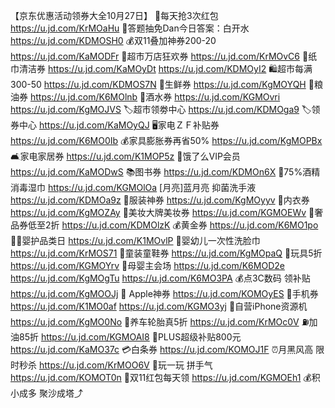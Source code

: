 【京东优惠活动领券大全10月27日】
🧧每天抢3次红包
https://u.jd.com/KrMOaHu
💯答题抽免Dan今日答案：白开水
https://u.jd.com/KDMOSH0 
💰双11叠加神券200-20
https://u.jd.com/KaMODFr
🛒超市万店狂欢券
https://u.jd.com/KrMOvC6
🧻纸巾清洁券
https://u.jd.com/KaMOyDt
https://u.jd.com/KDMOyI2
🛍超市每满300-50
https://u.jd.com/KDMOS7N
🥩生鲜券
https://u.jd.com/KgMOYQH
🍚粮油券
https://u.jd.com/K6MOlnb 
🍺酒水券
https://u.jd.com/KGMOvri
https://u.jd.com/KgMOJVS
🏷超市领劵中心
https://u.jd.com/KDMOga9
🏷领券中心
https://u.jd.com/KaMOyQJ
🖥家电ＺＦ补贴券
https://u.jd.com/K6MO0Ib
💰家具膨胀券再省50%
https://u.jd.com/KgMOPBx
🛋家电家居券
https://u.jd.com/K1MOP5z
🛵饿了么VIP会员
https://u.jd.com/KaMODwS
📚图书券
https://u.jd.com/KDMOn6X
🚽75%酒精消毒湿巾
https://u.jd.com/KGMOlOa
[月亮]蓝月亮 抑菌洗手液
https://u.jd.com/KDMOa9z
🧥服装神券
https://u.jd.com/KgMOyyv
👙内衣券
https://u.jd.com/KgMOZAy
💄美妆大牌美妆券
https://u.jd.com/KGMOEWv
👜奢品券低至2折
https://u.jd.com/KDMOlzK
💰黄金券
https://u.jd.com/K6MO1po
👶🏻婴护品类日
https://u.jd.com/K1MOvlP
👟婴幼儿一次性洗脸巾
https://u.jd.com/KrMOS71
👟童装童鞋券
https://u.jd.com/KgMOpaQ
🍼玩具5折
https://u.jd.com/KGMOYrv
🍼母婴主会场
https://u.jd.com/K6MOD2e
https://u.jd.com/KgMOgTu 
https://u.jd.com/K6MO3PA 
💰点3C数码 领补贴
https://u.jd.com/KgMOOJj
 Apple神券
https://u.jd.com/KOMOyES
📱手机券
https://u.jd.com/K1MO0af
https://u.jd.com/KGMO3yj 
📱自营iPhone资源机
https://u.jd.com/KgMO0No
🛞养车轮胎真5折
https://u.jd.com/KrMOc0V
⛽加油85折
https://u.jd.com/KGMOAI8
👑PLUS超级补贴800元
https://u.jd.com/KaMO37c 
💳白条券
https://u.jd.com/KOMOJ1F
⏰月黑风高 限时秒杀
https://u.jd.com/KrMOO6V
🎰玩一玩 拼手气
https://u.jd.com/KOMOT0n
🧧双11红包每天领
https://u.jd.com/KGMOEh1
💰积小成多 聚沙成塔⤴